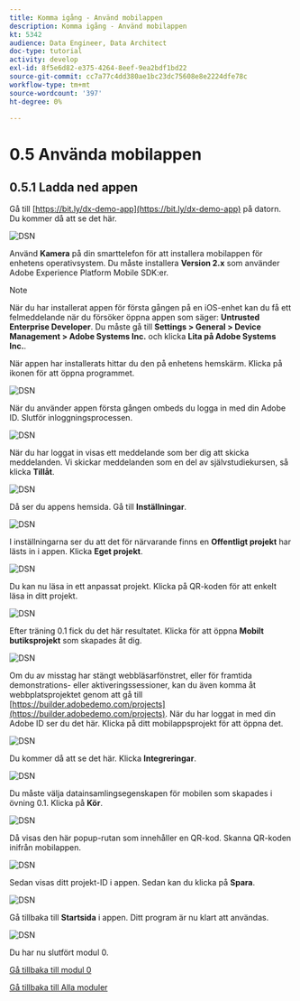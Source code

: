 ```yaml
---
title: Komma igång - Använd mobilappen
description: Komma igång - Använd mobilappen
kt: 5342
audience: Data Engineer, Data Architect
doc-type: tutorial
activity: develop
exl-id: 8f5e6d82-e375-4264-8eef-9ea2bdf1bd22
source-git-commit: cc7a77c4dd380ae1bc23dc75608e8e2224dfe78c
workflow-type: tm+mt
source-wordcount: '397'
ht-degree: 0%

---
```


# 0.5 Använda mobilappen

## 0.5.1 Ladda ned appen

Gå till [https://bit.ly/dx-demo-app](https://bit.ly/dx-demo-app) på datorn. Du kommer då att se det här.

![DSN](./images/mobileapp.png)

Använd **Kamera** på din smarttelefon för att installera mobilappen för enhetens operativsystem. Du måste installera **Version 2.x** som använder Adobe Experience Platform Mobile SDK:er.

>[!NOTE]
>
>När du har installerat appen för första gången på en iOS-enhet kan du få ett felmeddelande när du försöker öppna appen som säger: **Untrusted Enterprise Developer**. Du måste gå till **Settings > General > Device Management > Adobe Systems Inc.** och klicka **Lita på Adobe Systems Inc.**.

När appen har installerats hittar du den på enhetens hemskärm. Klicka på ikonen för att öppna programmet.

![DSN](./images/mobileappn1.png)

När du använder appen första gången ombeds du logga in med din Adobe ID. Slutför inloggningsprocessen.

![DSN](./images/mobileappn2.png)

När du har loggat in visas ett meddelande som ber dig att skicka meddelanden. Vi skickar meddelanden som en del av självstudiekursen, så klicka **Tillåt**.

![DSN](./images/mobileappn3.png)

Då ser du appens hemsida. Gå till **Inställningar**.

![DSN](./images/mobileappn4.png)

I inställningarna ser du att det för närvarande finns en **Offentligt projekt** har lästs in i appen. Klicka **Eget projekt**.

![DSN](./images/mobileappn5.png)

Du kan nu läsa in ett anpassat projekt. Klicka på QR-koden för att enkelt läsa in ditt projekt.

![DSN](./images/mobileappn6.png)

Efter träning 0.1 fick du det här resultatet. Klicka för att öppna **Mobilt butiksprojekt** som skapades åt dig.

![DSN](./images/dsn5b.png)

Om du av misstag har stängt webbläsarfönstret, eller för framtida demonstrations- eller aktiveringssessioner, kan du även komma åt webbplatsprojektet genom att gå till [https://builder.adobedemo.com/projects](https://builder.adobedemo.com/projects). När du har loggat in med din Adobe ID ser du det här. Klicka på ditt mobilappsprojekt för att öppna det.

![DSN](./images/web8a.png)

Du kommer då att se det här. Klicka **Integreringar**.

![DSN](./images/web8aa.png)

Du måste välja datainsamlingsegenskapen för mobilen som skapades i övning 0.1. Klicka på **Kör**.

![DSN](./images/web8b.png)

Då visas den här popup-rutan som innehåller en QR-kod. Skanna QR-koden inifrån mobilappen.

![DSN](./images/web8c.png)

Sedan visas ditt projekt-ID i appen. Sedan kan du klicka på **Spara**.

![DSN](./images/mobileappn7.png)

Gå tillbaka till **Startsida** i appen. Ditt program är nu klart att användas.

![DSN](./images/mobileappn8.png)

Du har nu slutfört modul 0.

[Gå tillbaka till modul 0](./getting-started.md)

[Gå tillbaka till Alla moduler](./../../overview.md)
